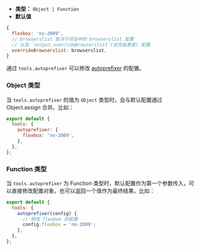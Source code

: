 - **类型：** `Object | Function`
- **默认值**

```js
{
  flexbox: 'no-2009',
  // browserslist 取决于项目中的 browserslist 配置
  // 以及 `output.overrideBrowserslist`(优先级更高) 配置
  overrideBrowserslist: browserslist,
}
```

通过 `tools.autoprefixer` 可以修改 [autoprefixer](https://github.com/postcss/autoprefixer) 的配置。

### Object 类型

当 `tools.autoprefixer` 的值为 `Object` 类型时，会与默认配置通过 Object.assign 合并。比如：

```js
export default {
  tools: {
    autoprefixer: {
      flexbox: 'no-2009',
    },
  },
};
```

### Function 类型

当 `tools.autoprefixer` 为 Function 类型时，默认配置作为第一个参数传入，可以直接修改配置对象，也可以返回一个值作为最终结果。比如：

```js
export default {
  tools: {
    autoprefixer(config) {
      // 修改 flexbox 的配置
      config.flexbox = 'no-2009';
    },
  },
};
```
